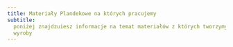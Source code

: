 ```yaml
---
title: Materiały Plandekowe na których pracujemy
subtitle:
  poniżej znajdzuiesz informacje na temat materiałów z których tworzymy nasze
  wyroby
---
```

